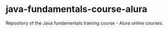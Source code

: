 # java-fundamentals-course-alura
Repository of the Java fundamentals training course - Alura online courses.
